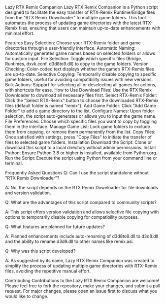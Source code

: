 Lazy RTX Remix Companion
Lazy RTX Remix Companion is a Python script designed to facilitate the easy transfer of RTX-Remix Runtime/Bridge files from the "RTX Remix Downloader" to multiple game folders. This tool automates the process of updating game directories with the latest RTX-Remix files, ensuring that users can maintain up-to-date enhancements with minimal effort.

Features
Easy Selection: Choose your RTX-Remix folder and game directories through a user-friendly interface.
Automatic Naming: Automatically generates game names based on selected folders or allows for custom input.
File Selection: Toggle which specific files (Bridge, Runtimes, dxvk.conf, d3d8to9.dll) to copy to the game folders.
Version Checking: Color-coded text displays whether the game’s RTX-Remix files are up-to-date.
Selective Copying: Temporarily disable copying to specific game folders, useful for avoiding compatibility issues with new versions.
Bulk Actions: Support for selecting all or deselecting all games for actions, with shortcuts for ease.
How to Use
Download Files: Use the RTX Remix Downloader to download all necessary files first.
Select RTX-Remix Folder: Click the "Select RTX-Remix" button to choose the downloaded RTX-Remix files (default folder is named "remix").
Add Game Folder: Click "Add Game Folder" to add a game directory to the list.
Configure Names: Upon folder selection, the script auto-generates or allows you to input the game name.
File Preferences: Choose which specific files you want to copy by toggling them in the interface.
Manage Game List: Lock game folders to exclude them from copying, or remove them permanently from the list.
Copy Files: Once satisfied with settings, press "Copy Files" to initiate the transfer of files to selected game folders.
Installation
Download the Script: Clone or download this script to a local directory without admin permissions.
Install Python: Ensure Python 3.8 or higher is installed, available from Python.org.
Run the Script: Execute the script using Python from your command line or terminal.

Frequently Asked Questions
Q: Can I use the script standalone without "RTX Remix Downloader"?

A: No, the script depends on the RTX Remix Downloader for file downloads and version validation.

Q: What are the advantages of this script compared to community scripts?

A: This script offers version validation and allows selective file copying with options to temporarily disable copying for compatibility purposes.

Q: What features are planned for future updates?

A: Planned enhancements include auto-renaming of d3d8to9.dll to d3d8.dll and the ability to rename d3d9.dll to other names like remix.asi.

Q: Why was this script developed?

A: As suggested by its name, Lazy RTX Remix Companion was created to simplify the process of updating multiple game directories with RTX-Remix files, avoiding the repetitive manual effort.

Contributing
Contributions to the Lazy RTX Remix Companion are welcome! Please feel free to fork the repository, make your changes, and submit a pull request. For major changes, please open an issue first to discuss what you would like to change.